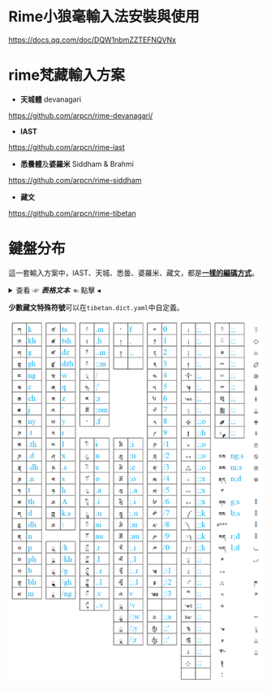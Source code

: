 # **Rime小狼毫輸入法安裝與使用**

https://docs.qq.com/doc/DQW1nbmZZTEFNQVNx

# **rime梵藏輸入方案**

- **天城體** devanagari

https://github.com/arpcn/rime-devanagari/

- **IAST**

https://github.com/arpcn/rime-iast

- **悉曇體**及**婆羅米** Siddham & Brahmi

https://github.com/arpcn/rime-siddham

- **藏文**

https://github.com/arpcn/rime-tibetan

# **鍵盤分布**

這一套輸入方案中，IAST、天城、悉曇、婆羅米、藏文，都是[**一樣的編碼方式**](#)。

<details>

<summary>查看 ☞ <b><i>表格文本</i></b> ☜ 點擊 ◂ </summary>

|ཀ|k||ཙ|ts||ཾ|.m||་|f||༠|0||༏|;,||྆|;;||཈|
|-|-|-|-|-|-|-|-|-|-|-|-|-|-|-|-|-|-|-|-|-|-|
|ཁ|kh||ཚ|tsh||ཿ|.h||།|,||༡|1||༐|;,||྇|;;||࿀|
|ག|g||ཛ|dz||ྃ|..m||༎|.,||༢|2||༑|;,||ྈ|;;||࿁|
|གྷ|gh||ཛྷ|dzh||ྂ|;;m|||||༣|3||༈|;,||ྉ|;;||࿂|
|ང|ng||ཝ|w||྄|/|||||༤|4||༒|;,||ྊ|;;||࿃|
|ཅ|c||ཞ|q||྅|;'|||||༥|5||༆|;,||ྋ|;;||࿄|
|ཆ|ch||ཟ|z||ཪ|;r|||||༦|6||༇|;,||༕|;;||࿅|
|ཇ|j||འ|'||ༀ|;om|||||༧|7||༙|;,||༖|;;||࿆|
|ཉ|ny||ཡ|y||༌|;f|||||༨|8||༓|;;o||༗|;;||࿇|
|ཊ|.t||ར|r||||||||༩|9||༔|;;h||༘|;;||࿈|
|ཋ|.th||ལ|l||ི|i||ཨི|;i||༪|/1||༚|;;o|||||࿉|
|ཌ|.d||ཤ|x||ུ|u||ཨུ|;u||༫|/2||༛|;;o||ངས|ng;s||࿊|
|ཌྷ|.dh||ཥ|.s||ེ|e||ཨེ|;e||༬|/3||༜|;;o||མས|m;s||࿋|
|ཎ|.n||ས|s||ོ|o||ཨོ|;o||༭|/4||༝|;;x||ནད|n;d||࿌|
|ཏ|t||ཧ|h||ཱ|.a||ཨཱ|;.a||༮|/5||༞|;;x||#||||
|ཐ|th||ཨ|A||ཱི|.i||ཨཱི|;.i||༯|/6||༟|;;x||གས|g;s||࿕|
|ད|d||ཀྵ|k.s||ཱུ|.u||ཨཱུ|;.u||༰|/7||༼|;;k||བས|b;s||࿖|
|དྷ|dh||ཨ|\ ||ཻ|ai||ཨཻ|;ai||༱|/8||༽|;;k||#***|||࿗|
|ན|n|||||ཽ|au||ཨཽ|;au||༲|/9||༾|;;k||རད|r;d||࿘|
|པ|p||ྐ|/k||ྲྀ|.r||རྀ|;.r||༳|/0||༿|;;k||ལད|l;d||࿙|
|ཕ|ph||ྑ|/kh||ླྀ|.l||ལྀ|;.l|||||༵|;;||#|||࿚|
|བ|b||ྒ|/g||ཷ|..r||རཱྀ|;..r||༄|;\\1||༷|;;||࿎||||
|བྷ|bh||ྒྷ|/gh||ཹ|..l||ལཱྀ|;..l||༅|;\\2||༹|;;||࿏|||ཫ|
|མ|m||ྔ|/ng||ྀ|.v||འ|v||༄༅|;\\3||༸|;;||྾|||ཬ|
|||||||ཱྀ|..v||ྰ|/v|||||༺|;;||྿||||
||||||||||ྺ|/;w||༁|;;a||༻|;;|||||ྌ|
||||||||||ྻ|/;y||༂|;;'||༉|;;||࿓|||ྍ|
||||||||||ྼ|/;r||༃|;;'||༊|;;||࿔|||ྎ|
||||||||||||||||༴|;;||࿐|||ྏ|
||||||||||||||||༶|;;||࿑||||
|||||||||||||||||||࿒||||

</details>

**少數藏文特殊符號**可以在`tibetan.dict.yaml`中自定義。

![鍵盤](鍵盤2.png)


